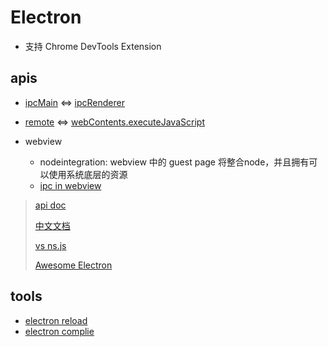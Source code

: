 # Electron

* 支持 Chrome DevTools Extension

## apis

* [ipcMain](https://electron.atom.io/docs/api/ipc-main/) <=> [ipcRenderer](https://electron.atom.io/docs/api/ipc-renderer/)

* [remote](https://electron.atom.io/docs/api/remote/) <=> [webContents.executeJavaScript](https://electron.atom.io/docs/api/web-contents/#contentsexecutejavascriptcode-usergesture-callback)

* webview
  * nodeintegration: webview 中的 guest page 将整合node，并且拥有可以使用系统底层的资源
  * [ipc in webview](https://github.com/electron/electron/blob/master/docs/api/webview-tag.md#event-ipc-message)

> [api doc](https://electron.atom.io/docs/api/)
>
> [中文文档](https://github.com/electron/electron/tree/master/docs-translations/zh-CN)
>
> [vs ns.js](https://electron.atom.io/docs/development/atom-shell-vs-node-webkit/)
>
> [Awesome Electron](https://github.com/sindresorhus/awesome-electron)

## tools

* [electron reload](https://github.com/yan-foto/electron-reload)
* [electron complie](https://github.com/electron/electron-compile)